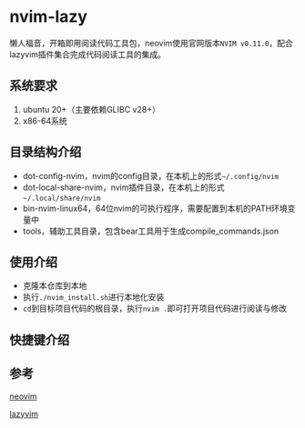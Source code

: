 # nvim-lazy

​       懒人福音，开箱即用阅读代码工具包，neovim使用官网版本`NVIM v0.11.0`，配合lazyvim插件集合完成代码阅读工具的集成。

## 系统要求

1. ubuntu 20+（主要依赖GLIBC v28+）
2. x86-64系统

## 目录结构介绍

- dot-config-nvim，nvim的config目录，在本机上的形式`~/.config/nvim`
- dot-local-share-nvim，nvim插件目录，在本机上的形式`~/.local/share/nvim`
- bin-nvim-linux64，64位nvim的可执行程序，需要配置到本机的PATH环境变量中
- tools，辅助工具目录，包含bear工具用于生成compile_commands.json

## 使用介绍

- 克隆本仓库到本地
- 执行`./nvim_install.sh`进行本地化安装
- `cd`到目标项目代码的根目录，执行`nvim .`即可打开项目代码进行阅读与修改

## 快捷键介绍

## 参考

[neovim](https://neovim.io/)

[lazyvim](https://www.lazyvim.org/)
